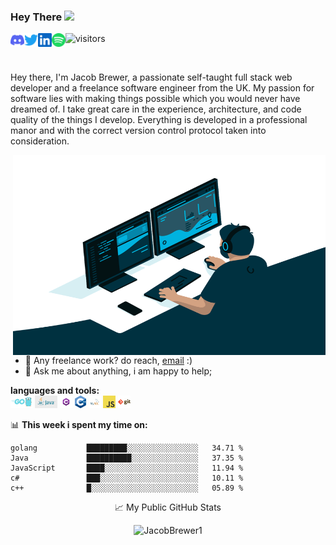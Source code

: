 ### Hey There <img src="https://media.giphy.com/media/hvRJCLFzcasrR4ia7z/giphy.gif" width="25px">
<a href="https://discord.gg/22GNBmUtHS">
  <img align="left" alt="Jacobs | Discord" width="22px" src="https://github.com/JacobBrewer1/JacobBrewer1/blob/Master/assets/discord.svg" />
</a>
<a href="https://twitter.com/Jacob_doozy">
  <img align="left" alt="Jacob | Twitter" width="22px" src="https://github.com/JacobBrewer1/JacobBrewer1/blob/Master/assets/twitter.svg" />
</a>
<a href="https://www.linkedin.com/in/jacobbrewer1/">
  <img align="left" alt="Jacob's LinkedIN" width="22px" src="https://github.com/JacobBrewer1/JacobBrewer1/blob/Master/assets/linkedin.svg" />
</a>
<a href="https://open.spotify.com/user/fnpvswo09ux55dv90lmw1t3x4?si=deea4a2cc6e34662">
  <img align="left" alt="Jacob's Spotify" width="22px" src="https://github.com/JacobBrewer1/JacobBrewer1/blob/Master/assets/spotify.svg" />
</a>

![visitors](https://visitor-badge.glitch.me/badge?page_id=JacobBrewer1)

<br />

Hey there, I'm Jacob Brewer, a passionate self-taught full stack web developer and a freelance software engineer from the UK. My passion for software lies with making things possible which you would never have dreamed of. I take great care in the experience, architecture, and code quality of the things I develop. Everything is developed in a professional manor and with the correct version control protocol taken into consideration.

  <img align="right" alt="GIF" src="https://github.com/JacobBrewer1/JacobBrewer1/blob/Master/assets/code.gif?raw=true" width="500" height="320" />
  
- 💼 Any freelance work? do reach, [email](mailto:Jacob@client-computers.co.uk) :)
- 💬 Ask me about anything, i am happy to help;

**languages and tools:**  
<code><img height="20" src="https://github.com/JacobBrewer1/JacobBrewer1/blob/Master/assets/golang.png?raw=true"></code>
<code><img height="20" src="https://github.com/JacobBrewer1/JacobBrewer1/blob/Master/assets/java.png?raw=true"></code>
<code><img height="20" src="https://github.com/JacobBrewer1/JacobBrewer1/blob/Master/assets/csharp-e7b8fcd4ce.png?raw=true"></code>
<code><img height="20" src="https://github.com/JacobBrewer1/JacobBrewer1/blob/Master/assets/1200px-ISO_C++_Logo.svg.png?raw=true"></code>
<code><img height="20" src="https://github.com/JacobBrewer1/JacobBrewer1/blob/Master/assets/mysql.png?raw=true"></code>
<code><img height="20" src="https://github.com/JacobBrewer1/JacobBrewer1/blob/Master/assets/javascript.png?raw=true"></code>
<code><img height="20" src="https://github.com/JacobBrewer1/JacobBrewer1/blob/Master/assets/git.png?raw=true"></code>

📊 **This week i spent my time on:**
<!--START_SECTION:waka-->
```text
golang           █████████░░░░░░░░░░░░░░░░   34.71 %
Java             ██████████░░░░░░░░░░░░░░░   37.35 %
JavaScript       ████░░░░░░░░░░░░░░░░░░░░░   11.94 % 
c#               ███░░░░░░░░░░░░░░░░░░░░░░   10.11 %
c++              █░░░░░░░░░░░░░░░░░░░░░░░░   05.89 %
```
<!--END_SECTION:waka-->

<P align="center"> 📈 My Public GitHub Stats </p>

<p align="center"> <img src="https://github-readme-stats.vercel.app/api?username=JacobBrewer1&show_icons=true&theme=gotham" alt="JacobBrewer1" />


<!-- - 👋 Hi, I’m @JacobBrewer1
- 👀 I specialise in web app and software development. I have worked within the retail sector along with many different industries for development.
- I am always looking to grow my knowledge and take on a challenge. I am willing to help people along the way with their projects!

<!-- - 👀 I’m interested in software development and anything to do with computers really
- 🌱 I’m currently learning golang and Java
- 💞️ I’m looking to collaborate on anything
- 📫 Contact me via github or by commenting on this file -->

<!---
JacobBrewer1/JacobBrewer1 is a ✨ special ✨ repository because its `README.md` (this file) appears on your GitHub profile.
You can click the Preview link to take a look at your changes.
--->
